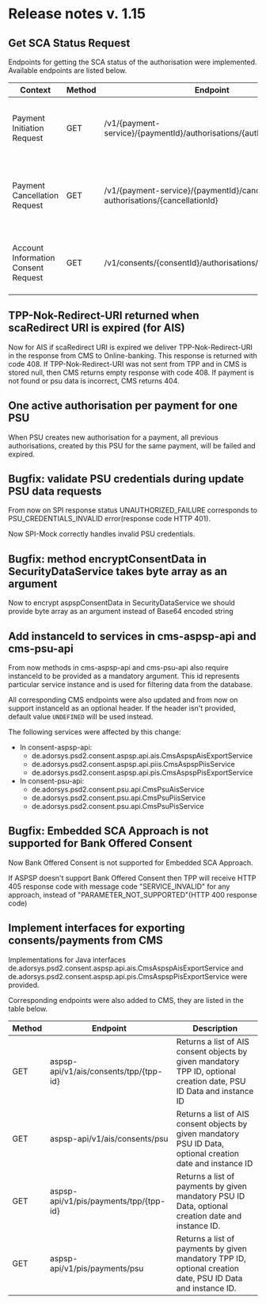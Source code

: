 # Release notes v. 1.15

## Get SCA Status Request
Endpoints for getting the SCA status of the authorisation were implemented.
Available endpoints are listed below.

| Context                             | Method | Endpoint                                                                        | Description                                                         |
|-------------------------------------|--------|---------------------------------------------------------------------------------|---------------------------------------------------------------------|
| Payment Initiation Request          | GET    | /v1/{payment-service}/{paymentId}/authorisations/{authorisationId}              | Checks the SCA status of a authorisation sub-resource.              |
| Payment Cancellation Request        | GET    | /v1/{payment-service}/{paymentId}/cancellation- authorisations/{cancellationId} | Checks the SCA status of a cancellation authorisation sub-resource. |
| Account Information Consent Request | GET    | /v1/consents/{consentId}/authorisations/{authorisationId}                       | Checks the SCA status of a authorisation sub-resource.              |

## TPP-Nok-Redirect-URI returned when scaRedirect URI is expired (for AIS)
Now for AIS if scaRedirect URI is expired we deliver TPP-Nok-Redirect-URI in the response from CMS to Online-banking. This response is returned with code 408.
If TPP-Nok-Redirect-URI was not sent from TPP and in CMS is stored null, then CMS returns empty response with code 408. If payment is not found or psu data is incorrect, CMS returns 404. 

## One active authorisation per payment for one PSU
When PSU creates new authorisation for a payment, all previous authorisations, created by this PSU for the same payment, will be failed and expired.

## Bugfix: validate PSU credentials during update PSU data requests
From now on SPI response status UNAUTHORIZED_FAILURE corresponds to PSU_CREDENTIALS_INVALID error(response code HTTP 401).

Now SPI-Mock correctly handles invalid PSU credentials.

## Bugfix: method encryptConsentData in SecurityDataService takes byte array as an argument
Now to encrypt aspspConsentData in SecurityDataService we should provide byte array as an argument instead of Base64 encoded string

## Add instanceId to services in cms-aspsp-api and cms-psu-api
From now methods in cms-aspsp-api and cms-psu-api also require instanceId to be provided as a mandatory argument.
This id represents particular service instance and is used for filtering data from the database.

All corresponding CMS endpoints were also updated and from now on support instanceId as an optional header. 
If the header isn't provided, default value `UNDEFINED` will be used instead.

The following services were affected by this change:
  - In consent-aspsp-api:
    - de.adorsys.psd2.consent.aspsp.api.ais.CmsAspspAisExportService
    - de.adorsys.psd2.consent.aspsp.api.piis.CmsAspspPiisService
    - de.adorsys.psd2.consent.aspsp.api.pis.CmsAspspPisExportService
  - In consent-psu-api:
    - de.adorsys.psd2.consent.psu.api.CmsPsuAisService
    - de.adorsys.psd2.consent.psu.api.CmsPsuPiisService
    - de.adorsys.psd2.consent.psu.api.CmsPsuPisService

## Bugfix: Embedded SCA Approach is not supported for Bank Offered Consent
Now Bank Offered Consent is not supported for Embedded SCA Approach.

If ASPSP doesn't support Bank Offered Consent then TPP will receive HTTP 405 response code with message code "SERVICE_INVALID" for any approach, instead of "PARAMETER_NOT_SUPPORTED"(HTTP 400 response code)

## Implement interfaces for exporting consents/payments from CMS
Implementations for Java interfaces de.adorsys.psd2.consent.aspsp.api.ais.CmsAspspAisExportService and
 de.adorsys.psd2.consent.aspsp.api.pis.CmsAspspPisExportService were provided.

Corresponding endpoints were also added to CMS, they are listed in the table below.

| Method | Endpoint                               | Description                                                                                                          |
|--------|----------------------------------------|----------------------------------------------------------------------------------------------------------------------|
| GET    | aspsp-api/v1/ais/consents/tpp/{tpp-id} | Returns a list of AIS consent objects by given mandatory TPP ID, optional creation date, PSU ID Data and instance ID |
| GET    | aspsp-api/v1/ais/consents/psu          | Returns a list of AIS consent objects by given mandatory PSU ID Data, optional creation date and instance ID         |
| GET    | aspsp-api/v1/pis/payments/tpp/{tpp-id} | Returns a list of payments by given mandatory PSU ID Data, optional creation date and instance ID.                   |
| GET    | aspsp-api/v1/pis/payments/psu          | Returns a list of payments by given mandatory TPP ID, optional creation date, PSU ID Data and instance ID.           |
